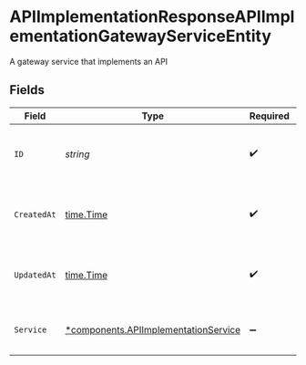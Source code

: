 # APIImplementationResponseAPIImplementationGatewayServiceEntity

A gateway service that implements an API


## Fields

| Field                                                                                       | Type                                                                                        | Required                                                                                    | Description                                                                                 | Example                                                                                     |
| ------------------------------------------------------------------------------------------- | ------------------------------------------------------------------------------------------- | ------------------------------------------------------------------------------------------- | ------------------------------------------------------------------------------------------- | ------------------------------------------------------------------------------------------- |
| `ID`                                                                                        | *string*                                                                                    | :heavy_check_mark:                                                                          | Contains a unique identifier used for this resource.                                        | 5f9fd312-a987-4628-b4c5-bb4f4fddd5f7                                                        |
| `CreatedAt`                                                                                 | [time.Time](https://pkg.go.dev/time#Time)                                                   | :heavy_check_mark:                                                                          | An ISO-8601 timestamp representation of entity creation date.                               | 2022-11-04T20:10:06.927Z                                                                    |
| `UpdatedAt`                                                                                 | [time.Time](https://pkg.go.dev/time#Time)                                                   | :heavy_check_mark:                                                                          | An ISO-8601 timestamp representation of entity update date.                                 | 2022-11-04T20:10:06.927Z                                                                    |
| `Service`                                                                                   | [*components.APIImplementationService](../../models/components/apiimplementationservice.md) | :heavy_minus_sign:                                                                          | A Gateway service that implements an API                                                    |                                                                                             |